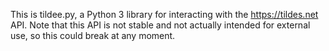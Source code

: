 This is tildee.py, a Python 3 library for interacting with the <https://tildes.net> API. Note that this API is not stable and not actually intended for external use, so this could break at any moment.
